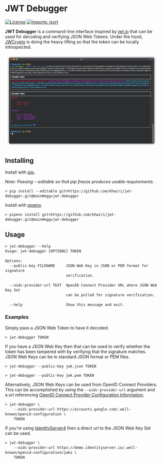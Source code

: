 JWT Debugger
============

[![License](https://img.shields.io/github/license/mashape/apistatus.svg)](https://github.com/khwiri/jwt-debugger)
[![Imports: isort](https://img.shields.io/badge/%20imports-isort-%231674b1?style=flat&labelColor=ef8336)](https://github.com/khwiri/jwt-debugger)

**JWT Debugger** is a command-line interface inspired by [jwt.io](https://jwt.io)
that can be used for decoding and verifying JSON Web Tokens. Under the hood,
[JWCrypto](https://jwcrypto.readthedocs.io/en/latest/) is doing the heavy lifting
so that the token can be locally introspected.

![Example Usage](./assets/example_usage.png)

Installing
----------

Install with [pip](https://pip.pypa.io/en/stable).

*Note: Passing --editable so that pip freeze produces usable requirements.*

```
> pip install --editable git+https://github.com/khwiri/jwt-debugger.git@main#egg=jwt-debugger
```

Install with [pipenv](https://pipenv.pypa.io/en/latest).

```
> pipenv install git+https://github.com/khwiri/jwt-debugger.git@main#egg=jwt-debugger
```

Usage
-----

```
> jwt-debugger --help
Usage: jwt-debugger [OPTIONS] TOKEN

Options:
  --public-key FILENAME     JSON Web Key in JSON or PEM format for signature
                            verification.

  --oidc-provider-url TEXT  OpenID Connect Provider URL where JSON Web Key Set
                            can be pulled for signature verification.

  --help                    Show this message and exit.
```

### Examples

Simply pass a JSON Web Token to have it decoded.

```
> jwt-debugger TOKEN
```

If you have a JSON Web Key then that can be used to verify whether the token has
been tampered with by verifying that the signature matches. JSON Web Keys can be
in standard JSON format or PEM files.

```
> jwt-debugger --public-key jwk.json TOKEN
```

```
> jwt-debugger --public-key jwk.pem TOKEN
```

Alternatively, JSON Web Keys can be used from OpenID Connect Providers. This can
be accomplished by using the `--oidc-provider-url` argument and a url referencing
[OpenID Connect Provider Configuration Information](https://openid.net/specs/openid-connect-discovery-1_0.html#ProviderConfig).

```
> jwt-debugger \
    --oidc-provider-url https://accounts.google.com/.well-known/openid-configuration \
    TOKEN
```

If you're using [IdentityServer4](https://github.com/IdentityServer/IdentityServer4)
then a direct url to the JSON Web Key Set can be used.

```
> jwt-debugger \
    --oidc-provider-url https://demo.identityserver.io/.well-known/openid-configuration/jwks \
    TOKEN
```
